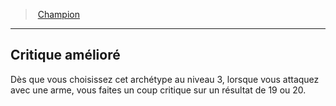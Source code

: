 ﻿---
!Generic
Id: fighter_champion_hd.md#critique-amélioré
ParentLink: fighter_champion_hd.md#champion
Name: Critique amélioré
ParentName: Champion
NameLevel: 2
---
> [Champion](hd_fighter_champion.md)

---

## Critique amélioré

Dès que vous choisissez cet archétype au niveau 3, lorsque vous attaquez avec une arme, vous faites un coup critique sur un résultat de 19 ou 20.

